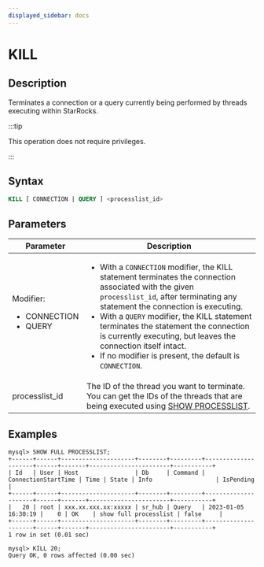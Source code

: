 ```yaml
---
displayed_sidebar: docs
---
```


# KILL

## Description

Terminates a connection or a query currently being performed by threads executing within StarRocks.

:::tip

This operation does not require privileges.

:::

## Syntax

```SQL
KILL [ CONNECTION | QUERY ] <processlist_id>
```

## Parameters

| **Parameter**            | **Description**                                              |
| ------------------------ | ------------------------------------------------------------ |
| Modifier:<ul><li>CONNECTION</li><li>QUERY</li></ul> | <ul><li>With a `CONNECTION` modifier, the KILL statement terminates the connection associated with the given `processlist_id`, after terminating any statement the connection is executing.</li><li>With a `QUERY` modifier, the KILL statement terminates the statement the connection is currently executing, but leaves the connection itself intact.</li><li>If no modifier is present, the default is `CONNECTION`.</li></ul> |
| processlist_id           | The ID of the thread you want to terminate. You can get the IDs of the threads that are being executed using [SHOW PROCESSLIST](SHOW_PROCESSLIST.md). |

## Examples

```Plain
mysql> SHOW FULL PROCESSLIST;
+------+------+---------------------+--------+---------+---------------------+------+-------+-----------------------+-----------+
| Id   | User | Host                | Db     | Command | ConnectionStartTime | Time | State | Info                  | IsPending |
+------+------+---------------------+--------+---------+---------------------+------+-------+-----------------------+-----------+
|   20 | root | xxx.xx.xxx.xx:xxxxx | sr_hub | Query   | 2023-01-05 16:30:19 |    0 | OK    | show full processlist | false     |
+------+------+---------------------+--------+---------+---------------------+------+-------+-----------------------+-----------+
1 row in set (0.01 sec)

mysql> KILL 20;
Query OK, 0 rows affected (0.00 sec)
```
